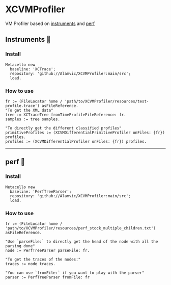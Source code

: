 # XCVMProfiler
VM Profiler based on [instruments](https://help.apple.com/instruments/mac/current/#/dev7b09c84f5) and [perf](https://perf.wiki.kernel.org/)

## Instruments 🍎
### Install
```smalltalk
Metacello new
  baseline: 'XCTrace';
  repository: 'github://Alamvic/XCVMProfiler:main/src';
  load.
```

### How to use
```smalltalk
fr := (FileLocator home / 'path/to/XCVMProfiler/resources/test-profile.trace') asFileReference.
"To get the XML data"
tree := XCTraceTree fromTimeProfileFileReference: fr.
samples := tree samples.

"To directly get the different classified profiles"
primitiveProfiles := (XCVMDifferentialPrimitiveProfiler onFiles: {fr}) profiles.
profiles := (XCVMDifferentialProfiler onFiles: {fr}) profiles.
```
---
## perf 🐧
### Install
```smalltalk
Metacello new
  baseline: 'PerfTreeParser';
  repository: 'github://Alamvic/XCVMProfiler:main/src';
  load.
```

### How to use
```smalltalk
fr := (FileLocator home / 'path/to/XCVMProfiler/resources/perf_stock_multiple_children.txt') asFileReference.

"Use `parseFile:` to directly get the head of the node with all the parsing done"
node := PerfTreeParser parseFile: fr.

"To get the traces of the nodes:"
traces := node traces.

"You can use `fromFile:` if you want to play with the parser"
parser := PerfTreeParser fromFile: fr
```
